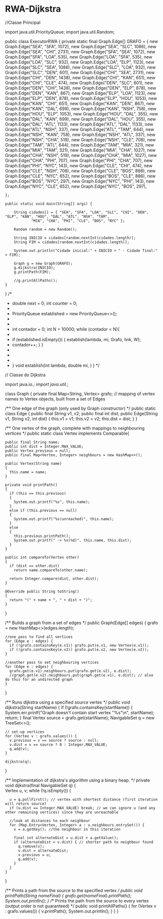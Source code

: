 # RWA-Dijkstra

//Classe Principal

import java.util.PriorityQueue;
import java.util.Random;

public class ExecutorRWA {
	private static final Graph.Edge[] GRAFO = { new Graph.Edge("SEA", "SFA", 1072), new Graph.Edge("SEA", "SLC", 1086),
			new Graph.Edge("SEA", "CHI", 2731), new Graph.Edge("SFA", "SEA", 1072), new Graph.Edge("SFA", "LOA", 535),
			new Graph.Edge("LOA", "SFA", 535), new Graph.Edge("LOA", "SLC", 932), new Graph.Edge("LOA", "ELP", 1123),
			new Graph.Edge("SLC", "SEA", 1086), new Graph.Edge("SLC", "LOA", 932), new Graph.Edge("SLC", "DEN", 601),
			new Graph.Edge("CHI", "SEA", 2731), new Graph.Edge("CHI", "DEN", 1438), new Graph.Edge("CHI", "KAN", 651),
			new Graph.Edge("CHI", "CLE", 474), new Graph.Edge("DEN", "SLC", 601), new Graph.Edge("DEN", "CHI", 1438),
			new Graph.Edge("DEN", "ELP", 878), new Graph.Edge("DEN", "KAN", 867), new Graph.Edge("ELP", "LOA", 1123),
			new Graph.Edge("ELP", "DEN", 878), new Graph.Edge("ELP", "HOU", 1053), new Graph.Edge("KAN", "CHI", 651),
			new Graph.Edge("KAN", "DEN", 867), new Graph.Edge("KAN", "DAL", 699), new Graph.Edge("KAN", "NSH", 758),
			new Graph.Edge("HOU", "ELP", 1053), new Graph.Edge("HOU", "DAL", 355), new Graph.Edge("DAL", "KAN", 699),
			new Graph.Edge("DAL", "HOU", 355), new Graph.Edge("DAL", "ATL", 1133), new Graph.Edge("ATL", "DAL", 1133),
			new Graph.Edge("ATL", "NSH", 337), new Graph.Edge("ATL", "TAM", 644), new Graph.Edge("NSH", "KAN", 758),
			new Graph.Edge("NSH", "ATL", 337), new Graph.Edge("NSH", "CHA", 519), new Graph.Edge("NSH", "CLE", 708),
			new Graph.Edge("TAM", "ATL", 644), new Graph.Edge("TAM", "MIA", 321), new Graph.Edge("MIA", "TAM", 321),
			new Graph.Edge("MIA", "CHA", 1027), new Graph.Edge("CHA", "NSH", 519), new Graph.Edge("CHA", "MIA", 1027),
			new Graph.Edge("CHA", "PHI", 707), new Graph.Edge("PHI", "CHA", 707), new Graph.Edge("PHI", "NYC", 143),
			new Graph.Edge("CLE", "CHI", 474), new Graph.Edge("CLE", "NSH", 708), new Graph.Edge("CLE", "BOS", 886),
			new Graph.Edge("CLE", "NYC", 652), new Graph.Edge("BOS", "CLE", 886), new Graph.Edge("BOS", "NYC", 297),
			new Graph.Edge("NYC", "PHI", 143), new Graph.Edge("NYC", "CLE", 652), new Graph.Edge("NYC", "BOS", 297),

	};

	public static void main(String[] args) {

		String cidades[] = { "SEA", "SFA", "LOA", "SLC", "CHI", "DEN", "ELP", "KAN", "HOU", "DAL", "ATL", "NSH", "TAM",
				"MIA", "CHA", "PHI", "CLE", "BOS", "NYC" };

		Random random = new Random();

		String INICIO = cidades[random.nextInt(cidades.length)];
		String FIM = cidades[random.nextInt(cidades.length)];

		System.out.println("Cidade inicial:" + INICIO + " - Cidade final:" + FIM);

		Graph g = new Graph(GRAFO);
		g.dijkstra(INICIO);
		g.printPath(FIM);

		//g.printAllPaths();
	}
}
/*
 * double next = 0; int counter = 0;
 * 
 * PriorityQueue established = new PriorityQueue<>();
 * 
 * 
 * int contador = 0; int N = 10000; while (contador < N){
 * 
 * if (established.isEmpty()) { establish(lambda, mi, Grafo, link, W);
 * contador++; } }
 * 
 * 
 * 
 * } void establish(int lambda, double mi, ) }
 */
 
 
 
 // Classe do Dijkstra
 
 
 import java.io.*;
import java.util.*;

class Graph {
  private final Map<String, Vertex> grafo; // mapping of vertex names to Vertex objects, built from a set of Edges
  
  /** One edge of the graph (only used by Graph constructor) */
  public static class Edge {
    public final String v1, v2;
    public final int dist;
    public Edge(String v1, String v2, int dist) {
      this.v1 = v1;
      this.v2 = v2;
      this.dist = dist;
    }
  }
  
  /** One vertex of the graph, complete with mappings to neighbouring vertices */
  public static class Vertex implements Comparable<Vertex>{
	  
    public final String name;
    public int dist = Integer.MAX_VALUE; 
    public Vertex previous = null;
    public final Map<Vertex, Integer> neighbours = new HashMap<>();
    
    public Vertex(String name)
    {
      this.name = name;
    }
    
    private void printPath()
    {
      if (this == this.previous)
      {
        System.out.printf("%s", this.name);
      }
      else if (this.previous == null)
      {
        System.out.printf("%s(unreached)", this.name);
      }
      else
      {
        this.previous.printPath();
        System.out.printf(" -> %s(%d)", this.name, this.dist);
      }
    }
    
    public int compareTo(Vertex other)
    {
      if (dist == other.dist)
        return name.compareTo(other.name);
      
      return Integer.compare(dist, other.dist);
    }
    
    @Override public String toString()
    {
      return "(" + name + ", " + dist + ")";
    }
  }
  
  /** Builds a graph from a set of edges */
  public Graph(Edge[] edges) {
    grafo = new HashMap<>(edges.length);
    
    //one pass to find all vertices
    for (Edge e : edges) {
      if (!grafo.containsKey(e.v1)) grafo.put(e.v1, new Vertex(e.v1));
      if (!grafo.containsKey(e.v2)) grafo.put(e.v2, new Vertex(e.v2));
    }
    
    //another pass to set neighbouring vertices
    for (Edge e : edges) {
      grafo.get(e.v1).neighbours.put(grafo.get(e.v2), e.dist);
      //graph.get(e.v2).neighbours.put(graph.get(e.v1), e.dist); // also do this for an undirected graph
    }
  }
  
  /** Runs dijkstra using a specified source vertex */ 
  public void dijkstra(String startName) {
    if (!grafo.containsKey(startName)) {
      System.err.printf("Graph doesn't contain start vertex \"%s\"\n", startName);
      return;
    }
    final Vertex source = grafo.get(startName);
    NavigableSet<Vertex> q = new TreeSet<>();
    
    // set-up vertices
    for (Vertex v : grafo.values()) {
      v.previous = v == source ? source : null;
      v.dist = v == source ? 0 : Integer.MAX_VALUE;
      q.add(v);
    }
    
    dijkstra(q);
  }
  
  /** Implementation of dijkstra's algorithm using a binary heap. */
  private void dijkstra(final NavigableSet<Vertex> q) {      
    Vertex u, v;
    while (!q.isEmpty()) {
      
      u = q.pollFirst(); // vertex with shortest distance (first iteration will return source)
      if (u.dist == Integer.MAX_VALUE) break; // we can ignore u (and any other remaining vertices) since they are unreachable
      
      //look at distances to each neighbour
      for (Map.Entry<Vertex, Integer> a : u.neighbours.entrySet()) {
        v = a.getKey(); //the neighbour in this iteration
        
        final int alternateDist = u.dist + a.getValue();
        if (alternateDist < v.dist) { // shorter path to neighbour found
          q.remove(v);
          v.dist = alternateDist;
          v.previous = u;
          q.add(v);
        } 
      }
    }
  }
  
  /** Prints a path from the source to the specified vertex */
  public void printPath(String nomeFinal) {
    grafo.get(nomeFinal).printPath();
    System.out.println();
  }
  /** Prints the path from the source to every vertex (output order is not guaranteed) */
  public void printAllPaths() {
    for (Vertex v : grafo.values()) {
      v.printPath();
      System.out.println();
    }
  }
}
